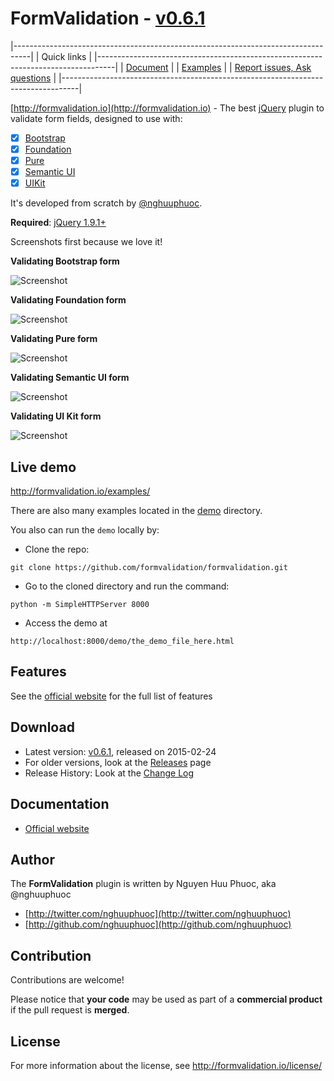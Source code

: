 # FormValidation - [v0.6.1](http://formvalidation.io/download/)

|----------------------------------------------------------------------------------|
| Quick links                                                                      |
|----------------------------------------------------------------------------------|
| [Document](http://formvalidation.io)                                             |
| [Examples](http://formvalidation.io/examples/)                                   |
| [Report issues, Ask questions](https://github.com/formvalidation/support/issues) |
|----------------------------------------------------------------------------------|

[http://formvalidation.io](http://formvalidation.io) - The best [jQuery](http://jquery.com/) plugin to validate form fields, designed to use with:

- [x] [Bootstrap](http://getbootstrap.com/)
- [x] [Foundation](http://foundation.zurb.com/)
- [x] [Pure](http://purecss.io/)
- [x] [Semantic UI](http://semantic-ui.com/)
- [x] [UIKit](http://getuikit.com/)

It's developed from scratch by [@nghuuphuoc](http://twitter.com/nghuuphuoc).

__Required__: [jQuery 1.9.1+](http://jquery.com/)

Screenshots first because we love it!

__Validating Bootstrap form__

![Screenshot](screenshots/bootstrap.gif)

__Validating Foundation form__

![Screenshot](screenshots/foundation.gif)

__Validating Pure form__

![Screenshot](screenshots/pure.gif)

__Validating Semantic UI form__

![Screenshot](screenshots/semantic.gif)

__Validating UI Kit form__

![Screenshot](screenshots/uikit.gif)

## Live demo

http://formvalidation.io/examples/

There are also many examples located in the [demo](demo) directory.

You also can run the ```demo``` locally by:

* Clone the repo: 

```
git clone https://github.com/formvalidation/formvalidation.git
```

* Go to the cloned directory and run the command: 

```
python -m SimpleHTTPServer 8000
```

* Access the demo at 

```
http://localhost:8000/demo/the_demo_file_here.html
```

## Features

See the [official website](http://formvalidation.io) for the full list of features

## Download

* Latest version: [v0.6.1](http://formvalidation.io/download/), released on 2015-02-24
* For older versions, look at the [Releases](https://github.com/formvalidation/formvalidation/releases) page
* Release History: Look at the [Change Log](CHANGELOG.md)

## Documentation

* [Official website](http://formvalidation.io)

## Author

The __FormValidation__ plugin is written by Nguyen Huu Phuoc, aka @nghuuphuoc

* [http://twitter.com/nghuuphuoc](http://twitter.com/nghuuphuoc)
* [http://github.com/nghuuphuoc](http://github.com/nghuuphuoc)

## Contribution

Contributions are welcome!

Please notice that **your code** may be used as part of a **commercial product** if the pull request is **merged**.

## License

For more information about the license, see http://formvalidation.io/license/